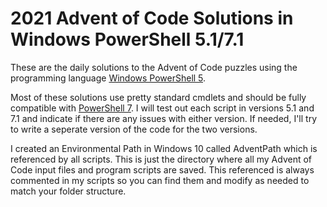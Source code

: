 # 2021 Advent of Code Solutions in Windows PowerShell 5.1/7.1

These are the daily solutions to the Advent of Code puzzles using the programming language [Windows PowerShell 5](https://docs.microsoft.com/en-us/powershell/scripting/overview?view=powershell-5.1).

Most of these solutions use pretty standard cmdlets and should be fully compatible with [PowerShell 7](https://docs.microsoft.com/en-us/powershell/). I will test out each script in versions 5.1 and 7.1 and indicate if there are any issues with either version. If needed, I'll try to write a seperate version of the code for the two versions.

I created an Environmental Path in Windows 10 called AdventPath which is referenced by all scripts. This is just the directory where all my Advent of Code input files and program scripts are saved. This referenced is always commented in my scripts so you can find them and modify as needed to match your folder structure.
